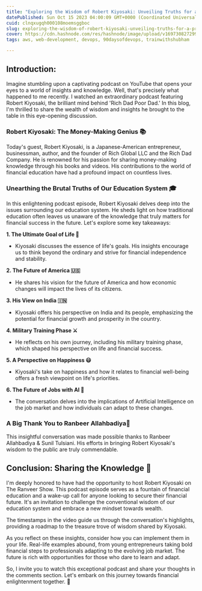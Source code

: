 ```yaml
---
title: "Exploring the Wisdom of Robert Kiyosaki: Unveiling Truths for a Prosperous Future 🚀"
datePublished: Sun Oct 15 2023 04:00:09 GMT+0000 (Coordinated Universal Time)
cuid: clnqxugqh000108moemsggboc
slug: exploring-the-wisdom-of-robert-kiyosaki-unveiling-truths-for-a-prosperous-future
cover: https://cdn.hashnode.com/res/hashnode/image/upload/v1697308272998/c5d5035d-2d97-4357-adbf-a5691a138dd4.jpeg
tags: aws, web-development, devops, 90daysofdevops, trainwithshubham

---
```


## **Introduction:**

Imagine stumbling upon a captivating podcast on YouTube that opens your eyes to a world of insights and knowledge. Well, that's precisely what happened to me recently. I watched an extraordinary podcast featuring Robert Kiyosaki, the brilliant mind behind 'Rich Dad Poor Dad.' In this blog, I'm thrilled to share the wealth of wisdom and insights he brought to the table in this eye-opening discussion.

### **Robert Kiyosaki: The Money-Making Genius 📚**

Today's guest, Robert Kiyosaki, is a Japanese-American entrepreneur, businessman, author, and the founder of Rich Global LLC and the Rich Dad Company. He is renowned for his passion for sharing money-making knowledge through his books and videos. His contributions to the world of financial education have had a profound impact on countless lives.

### **Unearthing the Brutal Truths of Our Education System 🎓**

In this enlightening podcast episode, Robert Kiyosaki delves deep into the issues surrounding our education system. He sheds light on how traditional education often leaves us unaware of the knowledge that truly matters for financial success in the future. Let's explore some key takeaways:

**1\. The Ultimate Goal of Life 🌟**

* Kiyosaki discusses the essence of life's goals. His insights encourage us to think beyond the ordinary and strive for financial independence and stability.
    

**2\. The Future of America 🇺🇸**

* He shares his vision for the future of America and how economic changes will impact the lives of its citizens.
    

**3\. His View on India 🇮🇳**

* Kiyosaki offers his perspective on India and its people, emphasizing the potential for financial growth and prosperity in the country.
    

**4\. Military Training Phase ⚔️**

* He reflects on his own journey, including his military training phase, which shaped his perspective on life and financial success.
    

**5\. A Perspective on Happiness 😃**

* Kiyosaki's take on happiness and how it relates to financial well-being offers a fresh viewpoint on life's priorities.
    

**6\. The Future of Jobs with AI 🤖**

* The conversation delves into the implications of Artificial Intelligence on the job market and how individuals can adapt to these changes.
    

### **A Big Thank You to Ranbeer Allahbadiya🙏**

This insightful conversation was made possible thanks to Ranbeer Allahbadiya & Sunil Tulsiani. His efforts in bringing Robert Kiyosaki's wisdom to the public are truly commendable.

## **Conclusion: Sharing the Knowledge 🚀**

I'm deeply honored to have had the opportunity to host Robert Kiyosaki on The Ranveer Show. This podcast episode serves as a fountain of financial education and a wake-up call for anyone looking to secure their financial future. It's an invitation to challenge the conventional wisdom of our education system and embrace a new mindset towards wealth.

The timestamps in the video guide us through the conversation's highlights, providing a roadmap to the treasure trove of wisdom shared by Kiyosaki.

As you reflect on these insights, consider how you can implement them in your life. Real-life examples abound, from young entrepreneurs taking bold financial steps to professionals adapting to the evolving job market. The future is rich with opportunities for those who dare to learn and adapt.

So, I invite you to watch this exceptional podcast and share your thoughts in the comments section. Let's embark on this journey towards financial enlightenment together. 🌟